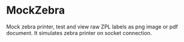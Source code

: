# MockZebra
Mock zebra printer, test and view raw ZPL labels as png image or pdf document. It simulates zebra printer on socket connection.
